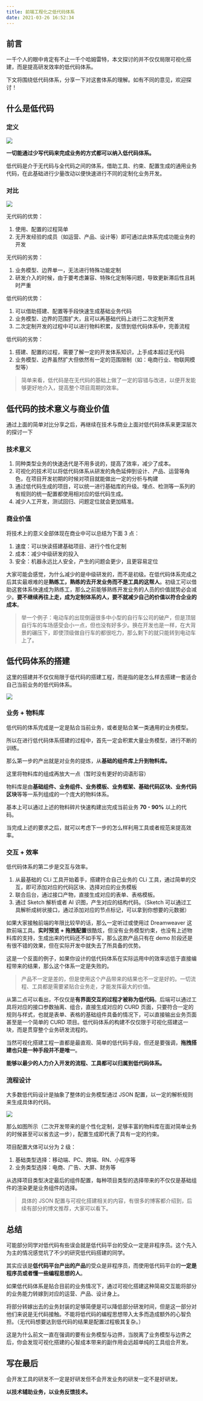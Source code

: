 ```yaml
---
title: 前端工程化之低代码体系
date: 2021-03-26 16:52:34
---
```

## 前言

一千个人的眼中肯定有不止一千个哈姆雷特，本文探讨的并不仅仅局限可视化搭建，而是提高研发效率的低代码体系。

下文将围绕低代码体系，分享一下对这套体系的理解。如有不同的意见，欢迎探讨！

## 什么是低代码

### 定义

![](https://raw.githubusercontent.com/xcom1057136457/DrawingBed/main/46d283f75bb44f2088418610a45b8661%7Etplv-k3u1fbpfcp-watermark.image)

**一切能通过少写代码来完成业务的方式都可以纳入低代码体系。**

低代码是介于无代码与全代码之间的体系，借助工具、约束、配置生成的通用业务代码，在此基础进行少量改动以便快速进行不同的定制化业务开发。

### 对比

![](https://raw.githubusercontent.com/xcom1057136457/DrawingBed/main/fadd4da5075b448a998498f98ca48193%7Etplv-k3u1fbpfcp-watermark.image)

无代码的优势：

1. 使用、配置的过程简单
2. 无开发经验的成员（如运营、产品、设计等）即可通过此体系完成功能业务的开发

无代码的劣势：

1. 业务模型、边界单一，无法进行特殊功能定制
2. 研发介入的时候，由于要考虑兼容、特殊化定制等问题，导致更新滞后性且耗时严重

低代码的优势：

1. 可以借助搭建、配置等手段快速生成基础业务代码
2. 业务模型、边界的范围扩大，且可以再基础代码上进行二次定制开发
3. 二次定制开发的过程中可以进行物料积累，反馈到低代码体系中，完善流程

低代码的劣势：

1. 搭建、配置的过程，需要了解一定的开发体系知识，上手成本超过无代码
2. 业务模型、边界虽然扩大但依然有一定的范围限制（如：电商行业、物联网模型等）

> 简单来看，低代码是在无代码的基础上做了一定的容错与改进，以便开发能够更好地介入，提高整个项目周期的效率。

## 低代码的技术意义与商业价值

通过上面的简单对比分享之后，再继续在技术与商业上面对低代码体系来更深层次的探讨一下

### 技术意义

1. 同种类型业务的快速迭代是不用多说的，提高了效率，减少了成本。
2. 可视化的技术可以将低代码体系从研发的角色延伸到设计、产品、运营等角色，在项目开发初期的时候对项目就能做出一定的分析与构建
3. 通过低代码生成的项目，可以统一进行基础库的升级。埋点、检测等一系列的有规则的统一配置都使用相对应的低代码生成。
4. 减少人工开发，测试回归、问题定位就会更加精准。

### 商业价值

将技术上的意义全部体现在商业中可以总结为下面 3 点：

1. 速度：可以快读搭建基础项目、进行个性化定制
2. 成本：减少中级研发的投入
3. 安全：机器永远比人安全，产生的问题会更少，且更容易定位

大家可能会感觉，为什么减少的是中级研发的，而不是初级。在低代码体系完成之后其实最艰难的是**熟练工，熟练的去开发业务而不是工具的这帮人**。初级工可以借助这套体系快速成为熟练工，那么之前能够熟练开发业务的人员的价值就势必会减少。**要不继续再往上走，成为定制体系的人，要不就减少自己的价值以符合企业的成本**。

> 举一个例子：电动车的出现倒逼很多中小型的自行车公司的破产，但是顶层自行车的车场感受会小一点，但也没有好多少。换在开发也是一样，在大背景的碾压下，即使顶级做自行车的都很吃力，那么剩下的就只能转到电动车上了。

## 低代码体系的搭建

这里的搭建并不仅仅局限于低代码的搭建工程，而是指的是怎么样去搭建一套适合自己当前业务的低代码体系。

![](https://raw.githubusercontent.com/xcom1057136457/DrawingBed/main/2599338d5c3b4af782c2446c0d18911d%7Etplv-k3u1fbpfcp-watermark.image)

### 业务 + 物料库

低代码的体系完成是一定是贴合当前业务，或者是贴合某一类通用的业务模型。

所以在进行低代码体系搭建的过程中，首先一定会积累大量业务模型，进行不断的训练。

那么第一步的产出就是对业务的提炼，从**基础的组件库上升到物料库。**

这里将物料库的组成再放大一点（暂时没有更好的词语形容）

物料库是由**基础组件、业务组件、业务模板、业务框架、基础代码区块、业务代码区块**等等一系列组成的一个庞大的物料体系。

基本上可以通过上述的物料碎片快速构建出完成当前业务 **70 - 90%** 以上的代码。

当完成上述的要求之后，就可以考虑下一步的怎么样利用工具或者规范来提高效率。

### 交互 + 效率

低代码体系的第二步是交互与效率。

1. 从最基础的 CLi 工具开始着手，搭建符合自己业务的 CLi 工具，通过简单的交互，即可添加对应的代码区块、选择对应的业务模板
2. 联合后台，通过接口产物，直接生成对应的表单、表格模板。
3. 通过 Sketch 解析或者 AI 识图，产生对应的结构代码。（Sketch 可以通过工具解析成树状接口，通过添加对应的节点标记，可以拿到你想要的元数据）

如果大家接触前端的年限比较早的话，那么一定听过或使用过 Dreamweaver 这款前端工具。**实时预览 + 拖拽配置**很酷炫，但没有业务模型约束，也没有上述物料库的支持，生成出来的代码还不如手写，那么这款产品只有在 demo 阶段还是有很不错的效果，但在实际开发中就失去了所具备的优势。

这是一个反面的例子，如果你设计的低代码体系在实际运用中的效率远低于直接编程带来的结果，那么这个体系一定是失败的。

> 产品不一定是差的，但是使用这个产品带来的结果也不一定是好的。一切流程、工具都是需要紧贴合业务走，才能发挥最大的价值。

从第二点可以看出，不仅仅是**有界面交互的过程才被称为低代码**。后端可以通过工具将对应的接口参数抽离、组合，直接生成对应的 CURD 页面，只要符合一定的规则与样式，也就是表单、表格的基础组件具备的情况下，可以直接输出业务页面甚至是一个简单的 CURD 项目。低代码体系的构建不仅仅限于可视化搭建这一块，而是贯穿整个业务研发流程的。

当然可视化搭建工程一直都是最直观、简单的低代码手段，但还是要强调，**拖拽搭建也只是一种手段并不是唯一**。

**能够以最少的人力介入开发的流程、工具都可以归属到低代码体系。**

### 流程设计

大多数低代码设计是抽象了整体的业务模型通过 JSON 配置，以一定的解析规则来生成具体的代码。

![](https://raw.githubusercontent.com/xcom1057136457/DrawingBed/main/1e5030f55e994db78d1c3ec726cc8689%7Etplv-k3u1fbpfcp-watermark.image)

那么如图所示（二次开发带来的是个性化定制，足够丰富的物料库在面对简单业务的时候甚至可以省去这一步），配置生成即代表了具有一定的约束。

项目配置大体可以分为 2 级：

1. 基础类型选择：移动端、PC、跨端、RN、小程序等
2. 业务类型选择：电商、广告、大屏、财务等

从选择项目类型决定最后的组件配置，每种项目类型的选择带来的不仅仅是基础组件的渲染更是业务组件的选择。

> 具体的 JSON 配置与可视化搭建相关的内容，有很多的博客都介绍到，后续有部分的博文推荐，大家可以看下。

## 总结

可能部分同学对低代码有些误会就是低代码平台的受众一定是非程序员。这个先入为主的情况感觉坑了不少的研究低代码搭建的同学。

其实应该是**低代码平台产出的产品**的受众是非程序员，而使用低代码平台的**一定是程序员或者懂一些编程思想的人**。

如果低代码体系是贴合目前的业务情况下，通过可视化搭建这种简易交互能将部分的业务能力转嫁到对应的运营、产品、设计身上。

将部分转嫁出去的业务封装的足够简便是可以降低部分研发时间，但是这一部分对他们来说是无代码接触。不能将低代码的编程思想带入太多而造成额外的心智负担。（无代码想要达到低代码的结果是配置过程极其复杂。）

这是为什么前文一直在强调的要有业务模型与边界，当脱离了业务模型与边界之后，你会发现可视化搭建的心智成本带来的副作用会远超单纯的工具组合开发。

## 写在最后

会开发工具的研发不一定是好研发但不会开发业务的研发一定不是好研发。

**以技术辅助业务，以业务反馈技术。**
